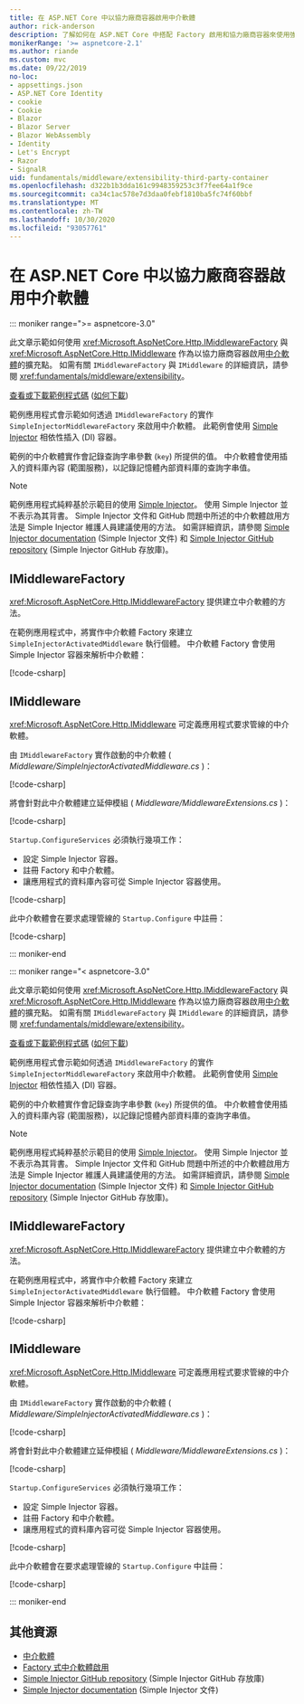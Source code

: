 ```yaml
---
title: 在 ASP.NET Core 中以協力廠商容器啟用中介軟體
author: rick-anderson
description: 了解如何在 ASP.NET Core 中搭配 Factory 啟用和協力廠商容器來使用強型別中介軟體。
monikerRange: '>= aspnetcore-2.1'
ms.author: riande
ms.custom: mvc
ms.date: 09/22/2019
no-loc:
- appsettings.json
- ASP.NET Core Identity
- cookie
- Cookie
- Blazor
- Blazor Server
- Blazor WebAssembly
- Identity
- Let's Encrypt
- Razor
- SignalR
uid: fundamentals/middleware/extensibility-third-party-container
ms.openlocfilehash: d322b1b3dda161c9948359253c3f7fee64a1f9ce
ms.sourcegitcommit: ca34c1ac578e7d3daa0febf1810ba5fc74f60bbf
ms.translationtype: MT
ms.contentlocale: zh-TW
ms.lasthandoff: 10/30/2020
ms.locfileid: "93057761"
---
```

# <a name="middleware-activation-with-a-third-party-container-in-aspnet-core"></a>在 ASP.NET Core 中以協力廠商容器啟用中介軟體

::: moniker range=">= aspnetcore-3.0"

此文章示範如何使用 <xref:Microsoft.AspNetCore.Http.IMiddlewareFactory> 與 <xref:Microsoft.AspNetCore.Http.IMiddleware> 作為以協力廠商容器啟用[中介軟體](xref:fundamentals/middleware/index)的擴充點。 如需有關 `IMiddlewareFactory` 與 `IMiddleware` 的詳細資訊，請參閱 <xref:fundamentals/middleware/extensibility>。

[查看或下載範例程式碼](https://github.com/dotnet/AspNetCore.Docs/tree/master/aspnetcore/fundamentals/middleware/extensibility-third-party-container/samples/) ([如何下載](xref:index#how-to-download-a-sample)) 

範例應用程式會示範如何透過 `IMiddlewareFactory` 的實作 `SimpleInjectorMiddlewareFactory` 來啟用中介軟體。 此範例會使用 [Simple Injector](https://simpleinjector.org) 相依性插入 (DI) 容器。

範例的中介軟體實作會記錄查詢字串參數 (`key`) 所提供的值。 中介軟體會使用插入的資料庫內容 (範圍服務)，以記錄記憶體內部資料庫的查詢字串值。

> [!NOTE]
> 範例應用程式純粹基於示範目的使用 [Simple Injector](https://github.com/simpleinjector/SimpleInjector)。 使用 Simple Injector 並不表示為其背書。 Simple Injector 文件和 GitHub 問題中所述的中介軟體啟用方法是 Simple Injector 維護人員建議使用的方法。 如需詳細資訊，請參閱 [Simple Injector documentation](https://simpleinjector.readthedocs.io/en/latest/index.html) (Simple Injector 文件) 和 [Simple Injector GitHub repository](https://github.com/simpleinjector/SimpleInjector) (Simple Injector GitHub 存放庫)。

## <a name="imiddlewarefactory"></a>IMiddlewareFactory

<xref:Microsoft.AspNetCore.Http.IMiddlewareFactory> 提供建立中介軟體的方法。

在範例應用程式中，將實作中介軟體 Factory 來建立 `SimpleInjectorActivatedMiddleware` 執行個體。 中介軟體 Factory 會使用 Simple Injector 容器來解析中介軟體：

[!code-csharp[](extensibility-third-party-container/samples/3.x/SampleApp/Middleware/SimpleInjectorMiddlewareFactory.cs?name=snippet1&highlight=5-8,12)]

## <a name="imiddleware"></a>IMiddleware

<xref:Microsoft.AspNetCore.Http.IMiddleware> 可定義應用程式要求管線的中介軟體。

由 `IMiddlewareFactory` 實作啟動的中介軟體 ( *Middleware/SimpleInjectorActivatedMiddleware.cs* )：

[!code-csharp[](extensibility-third-party-container/samples/3.x/SampleApp/Middleware/SimpleInjectorActivatedMiddleware.cs?name=snippet1)]

將會針對此中介軟體建立延伸模組 ( *Middleware/MiddlewareExtensions.cs* )：

[!code-csharp[](extensibility-third-party-container/samples/3.x/SampleApp/Middleware/MiddlewareExtensions.cs?name=snippet1)]

`Startup.ConfigureServices` 必須執行幾項工作：

* 設定 Simple Injector 容器。
* 註冊 Factory 和中介軟體。
* 讓應用程式的資料庫內容可從 Simple Injector 容器使用。

[!code-csharp[](extensibility-third-party-container/samples/3.x/SampleApp/Startup.cs?name=snippet1)]

此中介軟體會在要求處理管線的 `Startup.Configure` 中註冊：

[!code-csharp[](extensibility-third-party-container/samples/3.x/SampleApp/Startup.cs?name=snippet2&highlight=12)]

::: moniker-end

::: moniker range="< aspnetcore-3.0"

此文章示範如何使用 <xref:Microsoft.AspNetCore.Http.IMiddlewareFactory> 與 <xref:Microsoft.AspNetCore.Http.IMiddleware> 作為以協力廠商容器啟用[中介軟體](xref:fundamentals/middleware/index)的擴充點。 如需有關 `IMiddlewareFactory` 與 `IMiddleware` 的詳細資訊，請參閱 <xref:fundamentals/middleware/extensibility>。

[查看或下載範例程式碼](https://github.com/dotnet/AspNetCore.Docs/tree/master/aspnetcore/fundamentals/middleware/extensibility-third-party-container/samples/) ([如何下載](xref:index#how-to-download-a-sample)) 

範例應用程式會示範如何透過 `IMiddlewareFactory` 的實作 `SimpleInjectorMiddlewareFactory` 來啟用中介軟體。 此範例會使用 [Simple Injector](https://simpleinjector.org) 相依性插入 (DI) 容器。

範例的中介軟體實作會記錄查詢字串參數 (`key`) 所提供的值。 中介軟體會使用插入的資料庫內容 (範圍服務)，以記錄記憶體內部資料庫的查詢字串值。

> [!NOTE]
> 範例應用程式純粹基於示範目的使用 [Simple Injector](https://github.com/simpleinjector/SimpleInjector)。 使用 Simple Injector 並不表示為其背書。 Simple Injector 文件和 GitHub 問題中所述的中介軟體啟用方法是 Simple Injector 維護人員建議使用的方法。 如需詳細資訊，請參閱 [Simple Injector documentation](https://simpleinjector.readthedocs.io/en/latest/index.html) (Simple Injector 文件) 和 [Simple Injector GitHub repository](https://github.com/simpleinjector/SimpleInjector) (Simple Injector GitHub 存放庫)。

## <a name="imiddlewarefactory"></a>IMiddlewareFactory

<xref:Microsoft.AspNetCore.Http.IMiddlewareFactory> 提供建立中介軟體的方法。

在範例應用程式中，將實作中介軟體 Factory 來建立 `SimpleInjectorActivatedMiddleware` 執行個體。 中介軟體 Factory 會使用 Simple Injector 容器來解析中介軟體：

[!code-csharp[](extensibility-third-party-container/samples/2.x/SampleApp/Middleware/SimpleInjectorMiddlewareFactory.cs?name=snippet1&highlight=5-8,12)]

## <a name="imiddleware"></a>IMiddleware

<xref:Microsoft.AspNetCore.Http.IMiddleware> 可定義應用程式要求管線的中介軟體。

由 `IMiddlewareFactory` 實作啟動的中介軟體 ( *Middleware/SimpleInjectorActivatedMiddleware.cs* )：

[!code-csharp[](extensibility-third-party-container/samples/2.x/SampleApp/Middleware/SimpleInjectorActivatedMiddleware.cs?name=snippet1)]

將會針對此中介軟體建立延伸模組 ( *Middleware/MiddlewareExtensions.cs* )：

[!code-csharp[](extensibility-third-party-container/samples/2.x/SampleApp/Middleware/MiddlewareExtensions.cs?name=snippet1)]

`Startup.ConfigureServices` 必須執行幾項工作：

* 設定 Simple Injector 容器。
* 註冊 Factory 和中介軟體。
* 讓應用程式的資料庫內容可從 Simple Injector 容器使用。

[!code-csharp[](extensibility-third-party-container/samples/2.x/SampleApp/Startup.cs?name=snippet1)]

此中介軟體會在要求處理管線的 `Startup.Configure` 中註冊：

[!code-csharp[](extensibility-third-party-container/samples/2.x/SampleApp/Startup.cs?name=snippet2&highlight=12)]

::: moniker-end

## <a name="additional-resources"></a>其他資源

* [中介軟體](xref:fundamentals/middleware/index)
* [Factory 式中介軟體啟用](xref:fundamentals/middleware/extensibility)
* [Simple Injector GitHub repository](https://github.com/simpleinjector/SimpleInjector) (Simple Injector GitHub 存放庫)
* [Simple Injector documentation](https://simpleinjector.readthedocs.io/en/latest/index.html) (Simple Injector 文件)

